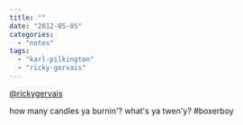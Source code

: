 ```yaml
---
title: ""
date: "2012-05-05"
categories: 
  - "notes"
tags: 
  - "karl-pilkington"
  - "ricky-gervais"
---
```


[@rickygervais](https://twitter.com/rickygervais)

how many candles ya burnin'? what's ya twen'y? #boxerboy
